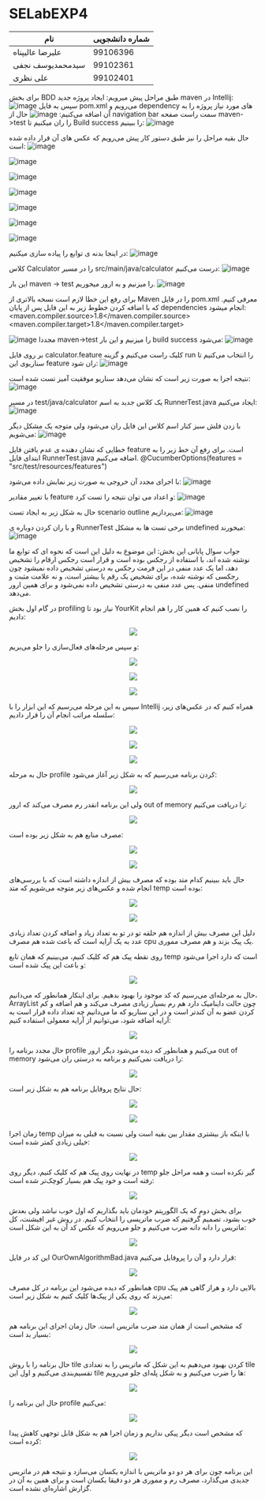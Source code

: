 # SELabEXP4
| نام          | شماره دانشجویی|
| ------------- | ------------- |
| علیرضا عالیپناه                  | 99106396      |
| سیدمحمدیوسف نجفی      | 99102361      |
| علی نظری                        | 99102401      |

برای بخش BDD طبق مراحل پیش میرویم:
ایجاد پروژه جدید maven در Intellij:
![image](https://github.com/user-attachments/assets/3c04e9f8-2a5f-453c-9697-8e36afb74dd6)
سپس به فایل pom.xml می‌رویم و dependency های مورد نیاز پروژه را به آن اضافه می‌کنیم:
![image](https://github.com/user-attachments/assets/c1335d0b-190b-4946-9cf9-69bcd2957dff)
حال از navigation bar سمت راست صفحه maven->test را ران میکنیم تا Build success را ببینیم:
![image](https://github.com/user-attachments/assets/21cebdeb-a711-46c7-b141-33b09c55798e)

حال بقیه مراحل را نیز طبق دستور کار پیش می‌رویم که عکس های آن قرار داده شده است:
![image](https://github.com/user-attachments/assets/7142260d-151c-4090-9302-a97ab38e95ba)

![image](https://github.com/user-attachments/assets/4edbfc3d-8af6-40df-959f-3337368e9d3b)

![image](https://github.com/user-attachments/assets/da8fb2f4-7828-49e5-9239-0aa56fd9bbd2)

![image](https://github.com/user-attachments/assets/58b4124f-008a-467d-97e9-ea3934e5b189)

![image](https://github.com/user-attachments/assets/f7fd81e7-092c-4846-8918-8e22efaedbc3)

![image](https://github.com/user-attachments/assets/9e99bfbe-7ea3-4b21-85ca-b7935e7ce960)

![image](https://github.com/user-attachments/assets/9104c9f1-fb80-44dc-9a7c-3bb0b664c7c0)

در اینجا بدنه ی توابع را پیاده سازی میکنیم:
![image](https://github.com/user-attachments/assets/fa286e5c-f9b4-4889-8ebb-7a7f550f1ca1)

کلاس Calculator را در مسیر src/main/java/calculator درست می‌کنیم:
![image](https://github.com/user-attachments/assets/1f61de84-8bd3-47e6-92eb-860e3744dd60)

این بار maven -> test را میزنیم و به ارور میخوریم.
![image](https://github.com/user-attachments/assets/e7f9e847-a2b2-443a-afe7-be9cdce9c238)

برای رفع این خطا لازم است نسخه بالاتری از Maven را در فایل pom.xml معرفی کنیم. 
که با اضافه کردن خطوط زیر به این فایل پس از پایان dependencies انجام میشود:
<properties>
 <maven.compiler.source>1.8</maven.compiler.source>
 <maven.compiler.target>1.8</maven.compiler.target>
</properties>

![image](https://github.com/user-attachments/assets/64da23a3-6614-4c98-8f9f-7e435e69eb6c)
مجددا maven->test را میزنیم و این بار build success می‌شود:
![image](https://github.com/user-attachments/assets/e2e96693-1b7e-4939-8fcd-2d247388ab61)

بر روی فایل calculator.feature کلیک راست می‌کنیم و گزینه run را انتخاب می‌کنیم تا سناریوی این feature ران شود:
![image](https://github.com/user-attachments/assets/0a327d80-5709-4636-8d85-3341f2e62901)

نتیجه اجرا به صورت زیر است که نشان می‌دهد سناریو موفقیت آمیز تست شده است:
![image](https://github.com/user-attachments/assets/358e394b-604f-4f7c-a08b-16d40311dc6a)


در مسیر test/java/calculator یک کلاس جدید به اسم RunnerTest.java ایجاد می‌کنیم:
![image](https://github.com/user-attachments/assets/23d04fdd-1bad-4e8c-906a-3a953f4bcdfd)

با زدن فلش سبز کنار اسم کلاس این فایل ران می‌شود ولی متوجه یک مشکل دیگر می‌شویم:
![image](https://github.com/user-attachments/assets/fb6d4795-7d5b-440e-b0b8-6211547a16b6)

خطایی که نشان دهنده ی عدم یافتن فایل feature است.
برای رفع آن خط زیر را به ابتدای فایل RunnerTest.java اضافه می‌کنیم.
@CucumberOptions(features = "src/test/resources/features")

با اجرای مجدد آن خروجی به صورت زیر نمایش داده می‌شود:
![image](https://github.com/user-attachments/assets/e9f95ec6-5a02-47f5-ace9-dffa04368bca)

با تغییر مقادیر feature و اعداد می توان نتیجه را تست کرد:
![image](https://github.com/user-attachments/assets/6cb4ba00-066a-49f3-815e-f9b0fe93deab)

حال به شکل زیر به ایجاد تست scenario outline می‌پردازیم:
![image](https://github.com/user-attachments/assets/329d071d-db57-46a3-8c84-df34d7f15f7f)

و با ران کردن دوباره ی RunnerTest برخی تست ها به مشکل undefined میخورند:
![image](https://github.com/user-attachments/assets/10df59ba-5988-41a3-ac15-2ea66fffd635)

جواب سوال پایانی این بخش: این موضوع به دلیل این است که نحوه ای که توابع ما نوشته شده اند، با استفاده از رجکس بوده است و قرار است رجکس ارقام را تشخیص دهد، اما یک عدد منفی در این فرمت رجکس به درستی تشخیص داده نمیشود چون رجکسی که نوشته شده، برای تشخیص یک رقم یا بیشتر است، و نه علامت مثبت و منفی. پس عدد منفی به درستی تشخیص داده نمی‌شود و برای همین ارور undefined می‌دهد.





در گام اول بخش 
profiling
نیاز بود تا 
YourKit
را نصب کنیم که همین کار را هم انجام دادیم:

<p align="center">
  <img src="./images/install.png" />
</p>

و سپس مرحله‌های فعال‌سازی را جلو می‌بریم:

<p align="center">
  <img src="./images/activate1.png" />
</p>

<p align="center">
  <img src="./images/activate2.png" />
</p>

<p align="center">
  <img src="./images/activate3.png" />
</p>

سپس به این مرحله می‌رسیم که این ابزار را با 
Intellij
همراه کنیم که در عکس‌های زیر، سلسله مراتب انجام آن را قرار دادیم:

<p align="center">
  <img src="./images/integrate1.png" />
</p>

<p align="center">
  <img src="./images/integrate2.png" />
</p>

<p align="center">
  <img src="./images/integrate3.png" />
</p>

حال به مرحله 
profile 
کردن برنامه می‌رسیم که به شکل زیر آغاز می‌شود:

<p align="center">
  <img src="./images/javacup1.png" />
</p>

ولی این برنامه انقدر رم مصرف می‌کند که ارور
out of memory
را دریافت می‌کنیم:

<p align="center">
  <img src="./images/javacup2.png" />
</p>

مصرف منابع هم به شکل زیر بوده است:

<p align="center">
  <img src="./images/javacup3.png" />
</p>

<p align="center">
  <img src="./images/javacup4.png" />
</p>

حال باید ببینیم کدام متد بوده که مصرف بیش از اندازه داشته است که با بررسی‌های انجام شده و عکس‌های زیر متوجه می‌شویم که متد 
temp
بوده است:

<p align="center">
  <img src="./images/javacup5.png" />
</p>

<p align="center">
  <img src="./images/javacup6.png" />
</p>

دلیل این مصرف بیش از اندازه هم حلقه تو در تو به تعداد زیاد و اضافه کردن تعداد زیادی عدد به یک آرایه است که باعث شده هم مصرف 
cpu
یک پیک بزند و هم مصرف مموری.

روی نقطه پیک هم که کلیک کنیم، می‌بینیم که همان تابع 
temp
است که دارد اجرا می‌شود و باعث این پیک شده است:

<p align="center">
  <img src="./images/javacup7.png" />
</p>

حال به مرحله‌ای می‌رسیم که کد موجود را بهبود بدهیم. برای اینکار همانطور که می‌دانیم، 
ArrayList
چون حالت داینامیک دارد هم رم بسیار زیادی مصرف می‌کند و هم اضافه و کم کردن عضو به آن کندتر است و در این سناریو که ما می‌دانیم چه تعداد داده قرار است به آرایه اضافه شود، می‌توانیم از آرایه معمولی استفاده کنیم:

<p align="center">
  <img src="./images/temp.png" />
</p>

حال مجدد برنامه را 
profile
می‌کنیم و همانطور که دیده می‌شود دیگر ارور
out of memory 
را دریافت نمی‌کنیم و برنامه به درستی ران می‌شود:

<p align="center">
  <img src="./images/javacup8.png" />
</p>

حال نتایح پروفایل برنامه هم به شکل زیر است:

<p align="center">
  <img src="./images/javacup9.png" />
</p>

<p align="center">
  <img src="./images/javacup10.png" />
</p>

زمان اجرا 
temp
با اینکه باز بیشتری مقدار بین بقیه است ولی نسبت به قبلی به میزان خیلی زیادی کمتر شده است:

<p align="center">
  <img src="./images/javacup11.png" />
</p>

در نهایت روی پیک هم که کلیک کنیم، دیگر روی 
temp
گیر نکرده است و همه مراحل جلو رفته است و خود پیک هم بسیار کوچک‌تر شده است:

<p align="center">
  <img src="./images/javacup12.png" />
</p>

برای بخش دوم که یک الگوریتم خودمان باید بگذاریم که اول خوب نباشد ولی بعدش خوب بشود، تصمیم گرفتیم که ضرب ماتریسی را انتخاب کنیم. در روش غیر افیشنت، کل ماتریس را دانه دانه ضرب می‌کنیم و جلو می‌رویم که عکس کد آن به این شکل است:

<p align="center">
  <img src="./images/mul1.png" />
</p>

این کد در فایل
OurOwnAlgorithmBad.java
قرار دارد و آن را پروفایل می‌کنیم:

<p align="center">
  <img src="./images/inefficient1.png" />
</p>

همانطور که دیده می‌شود این برنامه در کل مصرف 
cpu
بالایی دارد و هراز گاهی هم پیک می‌زند که روی یکی از پیک‌ها کلیک کنیم به شکل زیر است:

<p align="center">
  <img src="./images/inefficient3.png" />
</p>

که مشخص است از همان متد ضرب ماتریس است. حال زمان اجرای این برنامه هم بسیار بد است:

<p align="center">
  <img src="./images/inefficient2.png" />
</p>

حال برنامه را با روش 
tile
کردن بهبود می‌دهیم به این شکل که ماتریس را به تعدادی 
tile
تقسیم‌بندی می‌کنیم و اول این 
tile
ها را ضرب می‌کنیم و به شکل پله‌ای جلو می‌رویم:

<p align="center">
  <img src="./images/mul2.png" />
</p>

حال این برنامه را 
profile
می‌کنیم:

<p align="center">
  <img src="./images/efficient1.png" />
</p>

که مشخص است دیگر پیکی نداریم و زمان اجرا هم به شکل قابل توجهی کاهش پیدا کرده است:

<p align="center">
  <img src="./images/efficient2.png" />
</p>

این برنامه چون برای هر دو دو ماتریس با اندازه یکسان می‌سازد و نتیجه هم در ماتریس جدیدی می‌گذارد، مصرف رم و مموری هر دو دقیقا یکسان است و برای همین به آن در گزارش اشاره‌ای نشده است.
